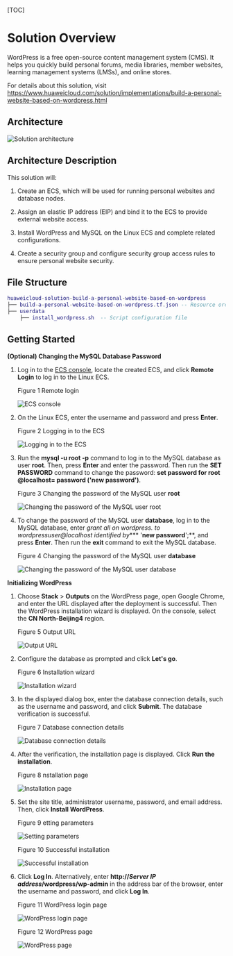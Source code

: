 [TOC]

**Solution Overview**
===============
WordPress is a free open-source content management system (CMS). It helps you quickly build personal forums, media libraries, member websites, learning management systems (LMSs), and online stores.

For details about this solution, visit https://www.huaweicloud.com/solution/implementations/build-a-personal-website-based-on-wordpress.html


**Architecture**
---------------
![Solution architecture](./document/build-a-personal-website-based-on-wordpress.png)

**Architecture Description**
---------------
This solution will:

1. Create an ECS, which will be used for running personal websites and database nodes.

2. Assign an elastic IP address (EIP) and bind it to the ECS to provide external website access.

3. Install WordPress and MySQL on the Linux ECS and complete related configurations.

4. Create a security group and configure security group access rules to ensure personal website security.

**File Structure**
---------------

``` lua
huaweicloud-solution-build-a-personal-website-based-on-wordpress
├── build-a-personal-website-based-on-wordpress.tf.json -- Resource orchestration template
├── userdata
    ├── install_wordpress.sh  -- Script configuration file
```
**Getting Started**
---------------
**(Optional) Changing the MySQL Database Password**

1. Log in to the [ECS console](https://console-intl.huaweicloud.com/console/?iscros=true&region=tr-west-1&locale=en-us#/home), locate the created ECS, and click  **Remote Login** to log in to the Linux ECS.

    Figure 1 Remote login

    ![ECS console](./document/readme-image-001.png)

2. On the Linux ECS, enter the username and password and press **Enter**.

    Figure 2 Logging in to the ECS

    ![Logging in to the ECS](./document/readme-image-002.png)

3. Run the **mysql -u root -p** command to log in to the MySQL database as user **root**. Then, press **Enter** and enter the password. Then run the **SET PASSWORD** command to change the password: **set password for root @localhost= password ('new password')**.

    Figure 3 Changing the password of the MySQL user **root**

    ![Changing the password of the MySQL user root](./document/readme-image-003.png)

4. To change the password of the MySQL user **database**, log in to the MySQL database, enter **grant all on wordpress.* to wordpressuser@localhost identified by**** '**new password**';**, and press **Enter**. Then run the **exit** command to exit the MySQL database.

    Figure 4 Changing the password of the MySQL user **database**

    ![Changing the password of the MySQL user database](./document/readme-image-004.png)

**Initializing WordPress**

1. Choose **Stack** > **Outputs** on the WordPress page, open Google Chrome, and enter the URL displayed after the deployment is successful. Then the WordPress installation wizard is displayed. On the console, select the **CN North-Beijing4** region.

    Figure 5 Output URL

    ![Output URL](./document/readme-image-005.png)

2. Configure the database as prompted and click **Let's go**.

    Figure 6 Installation wizard

    ![Installation wizard](./document/readme-image-006.png)

3. In the displayed dialog box, enter the database connection details, such as the username and password, and click **Submit**. The database verification is successful.

    Figure 7 Database connection details

    ![Database connection details](./document/readme-image-007.png)
4. After the verification, the installation page is displayed. Click **Run the installation**.

    Figure 8 nstallation page

    ![Installation page](./document/readme-image-008.png)

5. Set the site title, administrator username, password, and email address. Then, click **Install WordPress**.

    Figure 9 etting parameters

    ![Setting parameters](./document/readme-image-009.png)

    Figure 10 Successful installation

    ![Successful installation](./document/readme-image-010.png)

6. Click **Log In**. Alternatively, enter **http://***Server IP address***/wordpress/wp-admin** in the address bar of the browser, enter the username and password, and click **Log In**.

    Figure 11 WordPress login page

    ![WordPress login page](./document/readme-image-011.png)

    Figure 12 WordPress page

    ![WordPress page](./document/readme-image-012.png)


